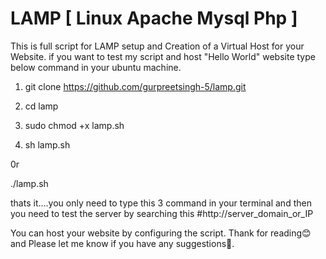 # LAMP [ Linux Apache Mysql Php ]

This is full script for LAMP setup and Creation of a Virtual Host for your Website.
if you want to test my script and host "Hello World" website type below command in your ubuntu machine.


1. git clone https://github.com/gurpreetsingh-5/lamp.git

2. cd lamp

3. sudo chmod +x lamp.sh

4. sh lamp.sh

  0r

  ./lamp.sh


thats it....you only need to type this 3 command in your terminal and then you need to test the server by searching this #http://server_domain_or_IP 



You can host your website by configuring the script.
Thank for reading😊 and Please let me know if you have any suggestions🙌.
